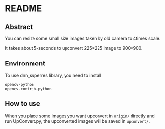 # README

## Abstract
You can resize some small size images taken by old camera to 4times scale. 

It takes about 5-seconds to upconvert 225\*225 image to 900\*900.

## Environment
To use dnn_superres library, you need to install  
```
opencv-python  
opencv-contrib-python  
```
## How to use
When you place some images you want upconvert in `origin/` directly and run UpConvert.py, the upconverted images will be saved in `upconvert/`.
